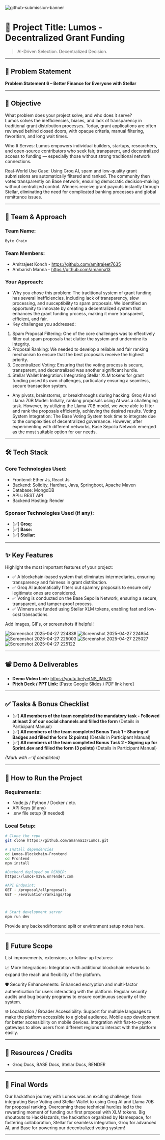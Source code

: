 ![github-submission-banner](https://github.com/user-attachments/assets/a1493b84-e4e2-456e-a791-ce35ee2bcf2f)

# 🚀 Project Title: Lumos - Decentralized Grant Funding

> AI-Driven Selection. Decentralized Decision.

---

## 📌 Problem Statement

**Problem Statement 6 – Better Finance for Everyone with Stellar**

---

## 🎯 Objective

What problem does your project solve, and who does it serve?  
Lumos solves the inefficiencies, biases, and lack of transparency in traditional grant distribution processes.
Today, grant applications are often reviewed behind closed doors, with opaque criteria, manual filtering, favoritism, and long wait times.

Who It Serves:
Lumos empowers individual builders, startups, researchers, and open-source contributors who seek fair, transparent, and decentralized access to funding — especially those without strong traditional network connections.

Real-World Use Case:
Using Groq AI, spam and low-quality grant submissions are automatically filtered and ranked. The community then votes transparently on Base network, ensuring democratic decision-making without centralized control.
Winners receive grant payouts instantly through Stellar, eliminating the need for complicated banking processes and global remittance issues.

---

## 🧠 Team & Approach

### Team Name:  
`Byte Chain`

### Team Members:  
- Amitrajeet Konch - https://github.com/amitrajeet7635 
- Ambarish Manna - https://github.com/amanna13

### Your Approach:  
- Why you chose this problem: 
The traditional system of grant funding has several inefficiencies, including lack of transparency, slow processing, and susceptibility to spam proposals. We identified an opportunity to innovate by creating a decentralized system that enhances the grant funding process, making it more transparent, efficient, and fair.
- Key challenges you addressed:
1. Spam Proposal Filtering: One of the core challenges was to effectively filter out spam proposals that clutter the system and undermine its integrity.
2. Proposal Ranking: We needed to develop a reliable and fair ranking mechanism to ensure that the best proposals receive the highest priority.
3. Decentralized Voting: Ensuring that the voting process is secure, transparent, and decentralized was another significant hurdle.
4. Stellar Wallet Integration: Integrating Stellar XLM tokens for grant funding posed its own challenges, particularly ensuring a seamless, secure transaction system.
   
- Any pivots, brainstorms, or breakthroughs during hacking:
Groq AI and Llama 70B Model: Initially, ranking proposals using AI was a challenging task. However, by utilizing the Llama 70B model, we were able to filter and rank the proposals efficiently, achieving the desired results. Voting System Integration: The Base Voting System took time to integrate due to the complexities of decentralized governance. However, after experimenting with different networks, Base Sepolia Network emerged as the most suitable option for our needs.

---

## 🛠️ Tech Stack

### Core Technologies Used:
- Frontend: Ether Js, React Js
- Backend: Solidity, Hardhat, Java, Springboot, Apache Maven
- Database: MongoDB
- APIs: REST API
- Backend Hosting: Render

### Sponsor Technologies Used (if any):
- [✅] **Groq:**  
- [✅] **Base:** 
- [✅] **Stellar:** 
---

## ✨ Key Features

Highlight the most important features of your project:

- ✅ A blockchain-based system that eliminates intermediaries, ensuring transparency and fairness in grant distribution.
- ✅ Groq AI automatically filters out spammy proposals to ensure only legitimate ones are considered. 
- ✅ Voting is conducted on the Base Sepolia Network, ensuring a secure, transparent, and tamper-proof process.
- ✅ Winners are funded using Stellar XLM tokens, enabling fast and low-cost transactions.

Add images, GIFs, or screenshots if helpful!

![Screenshot 2025-04-27 224838](https://github.com/user-attachments/assets/288bc404-ccc7-4063-ac70-823b70cadebd)
![Screenshot 2025-04-27 224854](https://github.com/user-attachments/assets/8c9b2d61-9bce-46c1-9c38-cebad3aba403)
![Screenshot 2025-04-27 225003](https://github.com/user-attachments/assets/863d83e3-3802-4053-b4a8-cf2239a1d4ae)
![Screenshot 2025-04-27 225027](https://github.com/user-attachments/assets/459153e5-d8f6-48e2-a11d-b15d7ac1522b)
![Screenshot 2025-04-27 225122](https://github.com/user-attachments/assets/9b9e0346-e994-4246-9477-1d09a32d5a5b)

---

## 📽️ Demo & Deliverables

- **Demo Video Link:** https://youtu.be/yetNS_lMhZ0 
- **Pitch Deck / PPT Link:** [Paste Google Slides / PDF link here]  

---

## ✅ Tasks & Bonus Checklist

- [✅] **All members of the team completed the mandatory task - Followed at least 2 of our social channels and filled the form** (Details in Participant Manual)  
- [✅] **All members of the team completed Bonus Task 1 - Sharing of Badges and filled the form (2 points)**  (Details in Participant Manual)
- [✅] **All members of the team completed Bonus Task 2 - Signing up for Sprint.dev and filled the form (3 points)**  (Details in Participant Manual)

*(Mark with ✅ if completed)*

---

## 🧪 How to Run the Project

### Requirements:
- Node.js / Python / Docker / etc.
- API Keys (if any)
- .env file setup (if needed)

### Local Setup:
```bash
# Clone the repo
git clone https://github.com/amanna13/Lumos.git

# Install dependencies
cd Lumos-Blockchain-Frontend
cd Frontend
npm install

#Backend deployed on RENDER:
https://lumos-mz9a.onrender.com

#API Endpoint:
GET - /proposal/allproposals
GET - /evaluation/rankings/top



# Start development server
npm run dev

```

Provide any backend/frontend split or environment setup notes here.

---

## 🧬 Future Scope

List improvements, extensions, or follow-up features:

📈 More Integrations:
Integration with additional blockchain networks to expand the reach and flexibility of the platform.

🛡️ Security Enhancements:
Enhanced encryption and multi-factor authentication for users interacting with the platform.
Regular security audits and bug bounty programs to ensure continuous security of the system.

🌐 Localization / Broader Accessibility:
Support for multiple languages to make the platform accessible to a global audience.
Mobile app development for better accessibility on mobile devices.
Integration with fiat-to-crypto gateways to allow users from different regions to interact with the platform easily.

---

## 📎 Resources / Credits

- Groq Docs, BASE Docs, Stellar Docs, RENDER

---

## 🏁 Final Words

Our hackathon journey with Lumos was an exciting challenge, from integrating Base Voting and Stellar Wallet to using Groq AI and Llama 70B for proposal ranking. Overcoming these technical hurdles led to the rewarding moment of funding our first proposal with XLM tokens. Big shoutouts to HackHazards, the hackathon organized by Namespace, for fostering collaboration, Stellar for seamless integration, Groq for advanced AI, and Base for powering our decentralized voting system!

---
